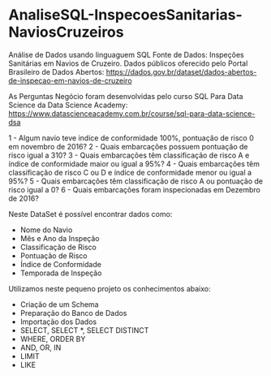 # AnaliseSQL-InspecoesSanitarias-NaviosCruzeiros

Análise de Dados usando linguaguem SQL
Fonte de Dados: Inspeções Sanitárias em Navios de Cruzeiro.
Dados públicos oferecido pelo Portal Brasileiro de Dados Abertos:
https://dados.gov.br/dataset/dados-abertos-de-inspecao-em-navios-de-cruzeiro

As Perguntas Negócio foram desenvolvidas pelo curso SQL Para Data Science da Data Science Academy:
https://www.datascienceacademy.com.br/course/sql-para-data-science-dsa

1 - Algum navio teve indice de conformidade 100%, pontuação de risco 0 em novembro de 2016?
2 - Quais embarcações possuem pontuação de risco igual a 310? 
3 - Quais embarcações têm classificação de risco A e índice de conformidade maior ou igual a 95%?
4 - Quais embarcações têm classificação de risco C ou D e índice de conformidade menor ou igual a 95%?
5 - Quais embarcações têm classificação de risco A ou pontuação de risco igual a 0?
6 - Quais embarcações foram inspecionadas em Dezembro de 2016?

Neste DataSet é possível encontrar dados como:
- Nome do Navio
- Mês e Ano da Inspeção
- Classificação de Risco
- Pontuação de Risco
- Índice de Conformidade
- Temporada de Inspeção

Utilizamos neste pequeno projeto os conhecimentos abaixo:
- Criação de um Schema
- Preparação do Banco de Dados
- Importação dos Dados
- SELECT, SELECT *, SELECT DISTINCT
- WHERE, ORDER BY
- AND, OR, IN
- LIMIT
- LIKE

